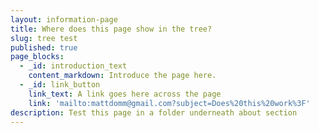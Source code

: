 ```yaml
---
layout: information-page
title: Where does this page show in the tree?
slug: tree test
published: true
page_blocks:
  - _id: introduction_text
    content_markdown: Introduce the page here.
  - _id: link_button
    link_text: A link goes here across the page
    link: 'mailto:mattdomm@gmail.com?subject=Does%20this%20work%3F'
description: Test this page in a folder underneath about section
---
```

